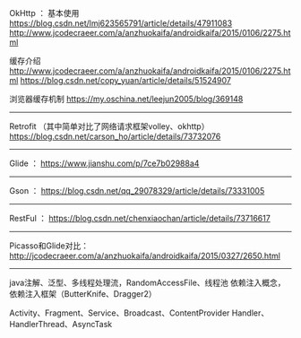 OkHttp ：
基本使用
https://blog.csdn.net/lmj623565791/article/details/47911083
http://www.jcodecraeer.com/a/anzhuokaifa/androidkaifa/2015/0106/2275.html

缓存介绍
http://www.jcodecraeer.com/a/anzhuokaifa/androidkaifa/2015/0106/2275.html
https://blog.csdn.net/copy_yuan/article/details/51524907

浏览器缓存机制
https://my.oschina.net/leejun2005/blog/369148

----


Retrofit （其中简单对比了网络请求框架volley、okhttp）
https://blog.csdn.net/carson_ho/article/details/73732076

----


Glide ：
https://www.jianshu.com/p/7ce7b02988a4


----


Gson  ：
https://blog.csdn.net/qq_29078329/article/details/73331005

----


RestFul ：
https://blog.csdn.net/chenxiaochan/article/details/73716617


----


Picasso和Glide对比：
http://jcodecraeer.com/a/anzhuokaifa/androidkaifa/2015/0327/2650.html


----
java注解、泛型、多线程处理流，RandomAccessFile、线程池
依赖注入概念，依赖注入框架（ButterKnife、Dragger2）

Activity、Fragment、Service、Broadcast、ContentProvider
Handler、HandlerThread、AsyncTask